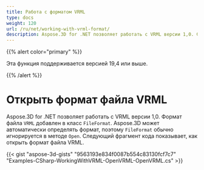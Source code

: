 ```yaml
---
title: Работа с форматом VRML
type: docs
weight: 120
url: /ru/net/working-with-vrml-format/
description: Aspose.3D for .NET позволяет работать с VRML версии 1,0. Формат файла VRML добавлен в класс FileFormat. Aspose.3D может автоматически определять формат, поэтому FileFormat обычно игнорируется в методе Open. Следующий фрагмент кода показывает, как открыть формат файла VRML.
---
```

{{% alert color="primary" %}} 

Эта функция поддерживается версией 19,4 или выше.

{{% /alert %}} 
#  **Открыть формат файла VRML**
Aspose.3D for .NET позволяет работать с VRML версии 1,0. Формат файла `VRML` добавлен в класс `FileFormat`. Aspose.3D может автоматически определять формат, поэтому `FileFormat` обычно игнорируется в методе `Open`. Следующий фрагмент кода показывает, как открыть формат файла VRML.

{{< gist "aspose-3d-gists" "9563193e834f0087b554c83130fcf7c7" "Examples-CSharp-WorkingWithVRML-OpenVRML-OpenVRML.cs" >}}
